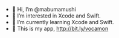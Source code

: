 - 👋 Hi, I’m @mabumamushi
- 👀 I’m interested in Xcode and Swift.
- 🌱 I’m currently learning Xcode and Swift.
- 📱 This is my app, http://bit.ly/vocamon
